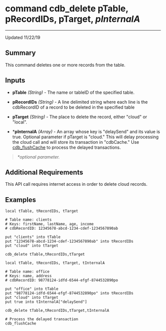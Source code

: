 # command cdb_delete pTable, pRecordIDs, pTarget, *pInternalA*
---
Updated 11/22/19
## Summary
This command deletes one or more records from the table.

## Inputs
* **pTable** *(String)* - The name or tableID of the specified table.

* **pRecordIDs** *(String)* - A line delimited string where each line is the cdbRecordID of a record to be deleted in the specified table

* **pTarget** *(String)* - The place to delete the record, either "cloud" or "local".

* \***pInternalA** *(Array)* - An array whose key is "delaySend" and its value is true. Optional parameter if pTarget is "cloud." This will delay processing the cloud call and will store its transaction in "cdbCache." Use [cdb_flushCache](FlushCache.md) to process the delayed transactions.

> _*optional parameter._

## Additional Requirements
This API call requires internet access in order to delete cloud records.

## Examples
```livecodeserver
local tTable, tRecordIDs, tTarget

# Table name: clients
# Keys: firstName, lastName, age, income
# cdbRecordID: 12345678-abcd-1234-cdef-1234567890ab

put "clients" into tTable
put "12345678-abcd-1234-cdef-1234567890ab" into tRecordIDs
put "cloud" into tTarget
     
cdb_delete tTable,tRecordIDs,tTarget
```

```livecodeserver
local tTable, tRecordIDs, tTarget, tInternalA

# Table name: office
# Keys: name, address
# cdbRecordID: 98778124-idfd-6544-efgf-8744532890po

put "office" into tTable
put "98778124-idfd-6544-efgf-8744532890po" into tRecordIDs
put "cloud" into tTarget
put true into tInternalA["delaySend"]

cdb_delete tTable,tRecordIDs,tTarget,tInternalA

# Process the delayed transaction
cdb_flushCache
```